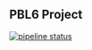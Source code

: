 ## PBL6 Project

[![pipeline status](https://gitlab.com/trinhdvt/pbl6-attendace-support/badges/master/pipeline.svg)](https://gitlab.com/trinhdvt/pbl6-attendace-support/-/commits/master)
